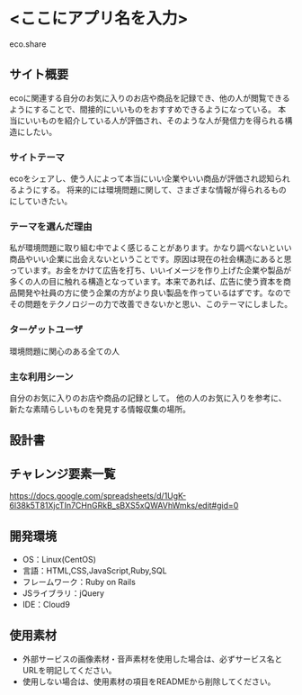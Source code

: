 # <ここにアプリ名を入力>
eco.share

## サイト概要
ecoに関連する自分のお気に入りのお店や商品を記録でき、他の人が閲覧できるようにすることで、間接的にいいものをおすすめできるようになっている。
本当にいいものを紹介している人が評価され、そのような人が発信力を得られる構造にしたい。

### サイトテーマ
ecoをシェアし、使う人によって本当にいい企業やいい商品が評価され認知られるようにする。
将来的には環境問題に関して、さまざまな情報が得られるものにしていきたい。

### テーマを選んだ理由
私が環境問題に取り組む中でよく感じることがあります。かなり調べないといい商品やいい企業に出会えないということです。原因は現在の社会構造にあると思っています。お金をかけて広告を打ち、いいイメージを作り上げた企業や製品が多くの人の目に触れる構造となっています。本来であれば、広告に使う資本を商品開発や社員の方に使う企業の方がより良い製品を作っているはずです。なのでその問題をテクノロジーの力で改善できないかと思い、このテーマにしました。

### ターゲットユーザ
環境問題に関心のある全ての人

### 主な利用シーン
自分のお気に入りのお店や商品の記録として。
他の人のお気に入りを参考に、新たな素晴らしいものを発見する情報収集の場所。


## 設計書



## チャレンジ要素一覧
<https://docs.google.com/spreadsheets/d/1UgK-6l38k5T81XjcTIn7CHnGRkB_sBXS5xQWAVhWmks/edit#gid=0>

## 開発環境
- OS：Linux(CentOS)
- 言語：HTML,CSS,JavaScript,Ruby,SQL
- フレームワーク：Ruby on Rails
- JSライブラリ：jQuery
- IDE：Cloud9

## 使用素材
- 外部サービスの画像素材・音声素材を使用した場合は、必ずサービス名とURLを明記してください。
- 使用しない場合は、使用素材の項目をREADMEから削除してください。